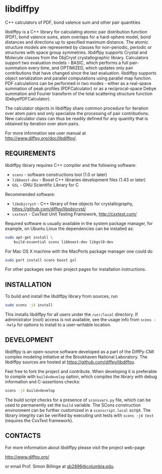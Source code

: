 # libdiffpy

C++ calculators of PDF, bond valence sum and other pair quantities

libdiffpy is a C++ library for calculating atomic pair distribution function
(PDF), bond valence sums, atom overlaps for a hard-sphere model, bond
distances and directions up to specified maximum distance.   The atomic
structure models are represented by classes for non-periodic, periodic or
structures with space group symmetries.  libdiffpy supports Crystal and
Molecule classes from the ObjCryst crystallographic library.  Calculators
support two evaluation models - BASIC, which performs a full pair-summation
every time, and OPTIMIZED, which updates only pair contributions that have
changed since the last evaluation.  libdiffpy supports object serialization
and parallel computations using parallel map function.  PDF calculations can
be performed in two modes - either as a real-space summation of peak profiles
(PDFCalculator) or as a reciprocal-space Debye summation and Fourier transform
of the total scattering structure function (DebyePDFCalculator).

The calculator objects in libdiffpy share common procedure for iteration
over atom pairs and only specialize the processing of pair contributions.
New calculator class can thus be readily defined for any quantity that is
obtained by iteration over atom pairs.

For more information see user manual at
http://www.diffpy.org/doc/libdiffpy/.


## REQUIREMENTS

libdiffpy library requires C++ compiler and the following software:

* `scons` - software constructions tool (1.0 or later)
* `libboost-dev` - Boost C++ libraries development files (1.43 or later)
* `GSL` - GNU Scientific Library for C

Recommended software:

* `libobjcryst` - C++ library of free objects for crystallography,
  https://github.com/diffpy/libobjcryst/
* `cxxtest` - CxxTest Unit Testing Framework, http://cxxtest.com/

Required software is usually available in the system package manager,
for example, on Ubuntu Linux the dependencies can be installed as:

```sh
sudo apt-get install \
    build-essential scons libboost-dev libgsl0-dev
```

For Mac OS X machine with the MacPorts package manager one could do

```sh
sudo port install scons boost gsl
```

For other packages see their project pages for installation instructions.


## INSTALLATION

To build and install the libdiffpy library from sources, run

```sh
sudo scons -j4 install
```

This installs libdiffpy for all users under the `/usr/local` directory.
If administrator (root) access is not available, see the usage info from
`scons --help` for options to install to a user-writable location.


## DEVELOPMENT

libdiffpy is an open-source software developed as a part of the
DiffPy-CMI complex modeling initiative at the Brookhaven National
Laboratory.  The libdiffpy sources are hosted at
https://github.com/diffpy/libdiffpy.

Feel free to fork the project and contribute.  When developing it is
preferable to compile with `build=develop` option, which compiles the
library with debug information and C-assertions checks:

```sh
scons -j4 build=develop
```

The build script checks for a presence of `sconsvars.py` file, which
can be used to permanently set the `build` variable.  The SCons
construction environment can be further customized in a `sconscript.local`
script.  The library integrity can be verified by executing unit tests with
`scons -j4 test` (requires the CxxTest framework).


## CONTACTS

For more information about libdiffpy please visit the project web-page

http://www.diffpy.org/

or email Prof. Simon Billinge at sb2896@columbia.edu.
